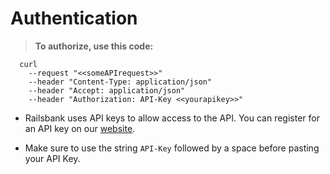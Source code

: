 # Authentication

> **To authorize, use this code:**

```plaintext
  curl
    --request "<<someAPIrequest>>"
    --header "Content-Type: application/json"
  	--header "Accept: application/json"
  	--header "Authorization: API-Key <<yourapikey>>"
```
- Railsbank uses API keys to allow access to the API. You can register for an API key on our [website](http://railsbank.com).

- Make sure to use the string `API-Key` followed by a space before pasting your API Key.
